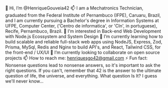 👋 Hi, I’m @HenriqueGouveia42
📫 I am a Mechatronics Technician, graduated from the Federal Institute of Pernambuco (IFPE), Caruaru, Brazil, and I am currently pursuing a Bachelor's degree in Information Systems at UFPE, Computer Center, ('Centro de informatica', or 'CIn', in portuguese), Recife, Pernambuco, Brazil.
👀 I’m interested in Back-end Web Development with Node.js Ecossystem and System Design
🌱 I’m currently learning how to build scalable and reliable full-stack web apps using NodeJS, Express, Zod, Prisma, MySql, Redis and Nginx to build API's, and React, Tailwind CSS, for the front-end / UX/UI
💞️ I’m currently looking to collaborate on open source projects
📫 How to reach me: henriquesgo42@gmail.com
⚡ Fun fact: Nonsense questions lead to nonsense answers, so it's important to ask the right questions. If you can't, remember that 42 is the answer to the ultimate question of life, the universe, and everything. What question Is It? I guess we'll never know...
